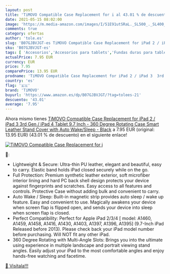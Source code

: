 ```yaml
---
layout: post
title: 'TiMOVO Compatible Case Replacement for i al 43.01 % de descuento'
date: 2021-05-15 08:02:00
image: 'https://m.media-amazon.com/images/I/51E91utSRaL._SL500_._SL400_.jpg'
comments: true
category: ofertas
author: 'tole.es'
slug: 'B07GJBVJGT-es TiMOVO Compatible Case Replacement for iPad 2 / iPad 3 3rd...'
sku: 'B07GJBVJGT-es'
tags: [ 'Accesorios','Accesorios para tablets','Fundas duras para tablets','Fundas para tablets','Informática','Otros Productos','ipad','timovo', ]
actualPrice: 7.95 EUR
currency: EUR
price: 7.95
comparePrice: 13.95 EUR
prodname: 'TiMOVO Compatible Case Replacement for iPad 2 / iPad 3  3rd Gen  / iPad 4 Tablet 9.7 Inch - 360 Degree Rotating Case Smart Leather Stand Cover with Auto Wake/Sleep - Black'
country: 'es'
flag: '🇪🇸'
brand: 'TiMOVO'
buyurl: 'https://www.amazon.es/dp/B07GJBVJGT/?tag=tolees-21'
descuento: '43.01'
average: '7.95'
---
```


Ahora mismo tienes [TiMOVO Compatible Case Replacement for iPad 2 / iPad 3  3rd Gen  / iPad 4 Tablet 9.7 Inch - 360 Degree Rotating Case Smart Leather Stand Cover with Auto Wake/Sleep - Black](https://www.amazon.es/dp/B07GJBVJGT/?tag=tolees-21) a 7.95 EUR (original: 13.95 EUR) (43.01 %  de descuento) en el siguiente enlace!

[![TiMOVO Compatible Case Replacement for i](https://m.media-amazon.com/images/I/51E91utSRaL._SL500_._SL400_.jpg)](https://www.amazon.es/dp/B07GJBVJGT/?tag=tolees-21)

🔎:

- Lightweight & Secure: Ultra-thin PU leather, elegant and beautiful, easy to carry. Elastic band holds iPad closed securely while on the go.
- Full Protection: Premium synthetic leather exterior, soft microfiber interior lining and hard PC back shell design protects your device against fingerprints and scratches. Easy access to all features and controls. Protective Case without adding bulk and convenient to carry.
- Auto Wake / Sleep: Built-in magnetic strip provides auto sleep / wake up feature. Easy and convenient to use. Magically awakens your device when screen flap is flipped open, and sends your device into sleep when screen flap is closed.
- Perfect Compatibility: Perfect for Apple iPad 2/3/4 [ model: A1460, A1459, A1458, A1416, A1430, A1403, A1397, A1396, A1395] (9.7-Inch iPad Released before 2013). Please check back your iPad model number before purchasing. Will NOT fit any other iPad.
- 360 Degree Rotating with Multi-Angle Slots: Brings you into the ultimate using experience in multiple landscape and portrait viewing stand angles. Easily adjust your iPad to the most comfortable angles and enjoy hands-free watching and facetime.

[🛒 Visítala!!!](https://www.amazon.es/dp/B07GJBVJGT/?tag=tolees-21)
